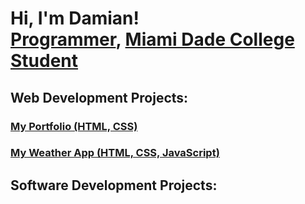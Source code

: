 <h1>Hi, I'm Damian! <br/><a href="https://github.com/MDamianCoding">Programmer</a>, <a href="https://www.linkedin.com/in/MDamianCoding">Miami Dade College Student</a></h1>
<h2>Web Development Projects:</h2>
<h3><a href="https://mdamiancoding.github.io">My Portfolio (HTML, CSS)</a></h3>
<h3><a href="https://mdamiancoding.github.io/WeatherApp">My Weather App (HTML, CSS, JavaScript)</a></h3>
<h2>Software Development Projects:</h2>
